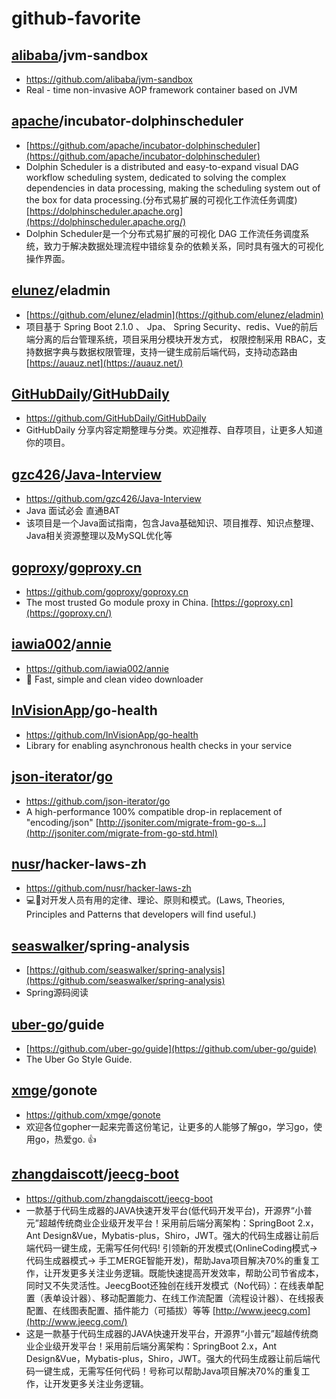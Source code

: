 # github-favorite

## [alibaba](https://github.com/alibaba)/**jvm-sandbox**

- https://github.com/alibaba/jvm-sandbox
- Real - time non-invasive AOP framework container based on JVM

## [apache](https://github.com/apache)/**incubator-dolphinscheduler**

- [https://github.com/apache/incubator-dolphinscheduler](https://github.com/apache/incubator-dolphinscheduler)
- Dolphin Scheduler is a distributed and easy-to-expand visual DAG workflow scheduling system, dedicated to solving the complex dependencies in data processing, making the scheduling system out of the box for data processing.(分布式易扩展的可视化工作流任务调度) [https://dolphinscheduler.apache.org](https://dolphinscheduler.apache.org/)
- Dolphin Scheduler是一个分布式易扩展的可视化 DAG 工作流任务调度系统，致力于解决数据处理流程中错综复杂的依赖关系，同时具有强大的可视化操作界面。

## [elunez](https://github.com/elunez)/**eladmin**

- [https://github.com/elunez/eladmin](https://github.com/elunez/eladmin)
- 项目基于 Spring Boot 2.1.0 、 Jpa、 Spring Security、redis、Vue的前后端分离的后台管理系统，项目采用分模块开发方式， 权限控制采用 RBAC，支持数据字典与数据权限管理，支持一键生成前后端代码，支持动态路由 [https://auauz.net](https://auauz.net/)

## [GitHubDaily](https://github.com/GitHubDaily)/**[GitHubDaily](https://github.com/GitHubDaily/GitHubDaily)**

- https://github.com/GitHubDaily/GitHubDaily
-  GitHubDaily 分享内容定期整理与分类。欢迎推荐、自荐项目，让更多人知道你的项目。

## [gzc426](https://github.com/gzc426)/**[Java-Interview](https://github.com/gzc426/Java-Interview)**

- https://github.com/gzc426/Java-Interview
- Java 面试必会 直通BAT
- 该项目是一个Java面试指南，包含Java基础知识、项目推荐、知识点整理、Java相关资源整理以及MySQL优化等

## [goproxy](https://github.com/goproxy)/**[goproxy.cn](https://github.com/goproxy/goproxy.cn)**

- https://github.com/goproxy/goproxy.cn
- The most trusted Go module proxy in China. [https://goproxy.cn](https://goproxy.cn/)

## [iawia002](https://github.com/iawia002)/**[annie](https://github.com/iawia002/annie)**

- https://github.com/iawia002/annie
- 👾 Fast, simple and clean video downloader

## [InVisionApp](https://github.com/InVisionApp)/**go-health**

- https://github.com/InVisionApp/go-health
- Library for enabling asynchronous health checks in your service

## [json-iterator](https://github.com/json-iterator)/**[go](https://github.com/json-iterator/go)**

- https://github.com/json-iterator/go
- A high-performance 100% compatible drop-in replacement of "encoding/json" [http://jsoniter.com/migrate-from-go-s…](http://jsoniter.com/migrate-from-go-std.html)

## [nusr](https://github.com/nusr)/**hacker-laws-zh**

- https://github.com/nusr/hacker-laws-zh
- 💻📖对开发人员有用的定律、理论、原则和模式。(Laws, Theories, Principles and Patterns that developers will find useful.)

## [seaswalker](https://github.com/seaswalker)/**spring-analysis**

- [https://github.com/seaswalker/spring-analysis](https://github.com/seaswalker/spring-analysis)
- Spring源码阅读

## [uber-go](https://github.com/uber-go)/**guide**

- [https://github.com/uber-go/guide](https://github.com/uber-go/guide)
- The Uber Go Style Guide.

## [xmge](https://github.com/xmge)/**gonote**

- https://github.com/xmge/gonote
- 欢迎各位gopher一起来完善这份笔记，让更多的人能够了解go，学习go，使用go，热爱go. 👍

## [zhangdaiscott](https://github.com/zhangdaiscott)/**[jeecg-boot](https://github.com/zhangdaiscott/jeecg-boot)**

- https://github.com/zhangdaiscott/jeecg-boot
- 一款基于代码生成器的JAVA快速开发平台(低代码开发平台)，开源界“小普元”超越传统商业企业级开发平台！采用前后端分离架构：SpringBoot 2.x，Ant Design&Vue，Mybatis-plus，Shiro，JWT。强大的代码生成器让前后端代码一键生成，无需写任何代码! 引领新的开发模式(OnlineCoding模式-> 代码生成器模式-> 手工MERGE智能开发)，帮助Java项目解决70%的重复工作，让开发更多关注业务逻辑。既能快速提高开发效率，帮助公司节省成本，同时又不失灵活性。JeecgBoot还独创在线开发模式（No代码）：在线表单配置（表单设计器）、移动配置能力、在线工作流配置（流程设计器）、在线报表配置、在线图表配置、插件能力（可插拔）等等 [http://www.jeecg.com](http://www.jeecg.com/)
- 这是一款基于代码生成器的JAVA快速开发平台，开源界“小普元”超越传统商业企业级开发平台！采用前后端分离架构：SpringBoot 2.x，Ant Design&Vue，Mybatis-plus，Shiro，JWT。强大的代码生成器让前后端代码一键生成，无需写任何代码！号称可以帮助Java项目解决70%的重复工作，让开发更多关注业务逻辑。
